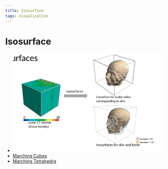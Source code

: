 ```yaml
---
title: Isosurface
tags: visualization
---
```


# Isosurface
- ![im](assets/Pasted%20Image%2020220417235824.png)
- [Marching Cubes](Marching%20Cubes.md)
- [Marching Tetrahedra](Marching%20Tetrahedra.md)






























































































